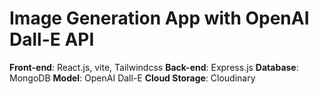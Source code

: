 # Image Generation App with OpenAI Dall-E API

**Front-end**: React.js, vite, Tailwindcss
**Back-end**: Express.js
**Database**: MongoDB
**Model**: OpenAI Dall-E
**Cloud Storage**: Cloudinary